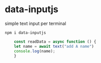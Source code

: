 # data-inputjs
simple text input per terminal

    npm i data-inputjs

```js
    const readData = async function () {
    let name = await text("add A name")
    console.log(name); 
    }
```


